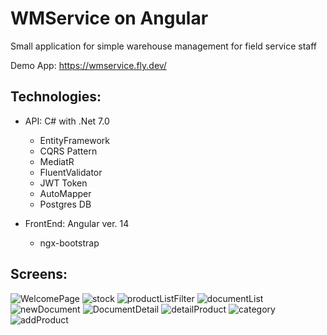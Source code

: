 # WMService on Angular

Small application for simple warehouse management for field service staff

Demo App: https://wmservice.fly.dev/

## Technologies:
* API: C# with .Net 7.0
  * EntityFramework
  * CQRS Pattern
  * MediatR
  * FluentValidator
  * JWT Token
  * AutoMapper
  * Postgres DB
  
* FrontEnd: Angular ver. 14
  * ngx-bootstrap


## Screens:
![WelcomePage](https://github.com/krtfpls/SmallWarehouse-Management-Angular/assets/76518461/b9f1e8b0-b08b-4787-94f4-b52a0334cc58)
![stock](https://github.com/krtfpls/SmallWarehouse-Management-Angular/assets/76518461/55ef71e6-4356-4133-bdda-65cee009494a)
![productListFilter](https://github.com/krtfpls/SmallWarehouse-Management-Angular/assets/76518461/2ca4fb24-8e08-4be5-831e-6f5f57dc731f)
![documentList](https://github.com/krtfpls/SmallWarehouse-Management-Angular/assets/76518461/f058e0ed-b90f-477c-9a72-10053d837308)
![newDocument](https://github.com/krtfpls/SmallWarehouse-Management-Angular/assets/76518461/5909333a-0565-4233-92e9-c03ae852f79c)
![DocumentDetail](https://github.com/krtfpls/SmallWarehouse-Management-Angular/assets/76518461/ae47da98-2249-4ac8-975a-f4b156d68a31)
![detailProduct](https://github.com/krtfpls/SmallWarehouse-Management-Angular/assets/76518461/912fd7b1-582a-4b00-8c64-0148d2e85321)
![category](https://github.com/krtfpls/SmallWarehouse-Management-Angular/assets/76518461/3e45f9f9-2dfe-4378-8d46-ae28136737f0)
![addProduct](https://github.com/krtfpls/SmallWarehouse-Management-Angular/assets/76518461/ca2755fc-93ba-4a12-a637-ebd10a52c13d)

